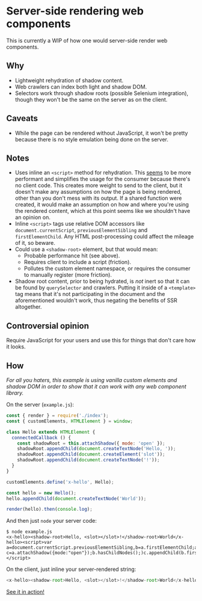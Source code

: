 # Server-side rendering web components

This is currently a WIP of how one would server-side render web components.

## Why

- Lightweight rehydration of shadow content.
- Web crawlers can index both light and shadow DOM.
- Selectors work through shadow roots (possible Selenium integration), though they won't be the same on the server as on the client.

## Caveats

- While the page can be rendered without JavaScript, it won't be pretty because there is no style emulation being done on the server.

## Notes

- Uses inline an `<script>` method for rehydration. This [seems](https://discourse.wicg.io/t/declarative-shadow-dom/1904/8) to be more performant and simplifies the usage for the consumer because there's no client code. This creates more weight to send to the client, but it doesn't make any assumptions on how the page is being rendered, other than you don't mess with its output. If a shared function were created, it would make an assumption on how and where you're using the rendered content, which at this point seems like we shouldn't have an opinion on.
- Inline `<script>` tags use relative DOM accessors like `document.currentScript`, `previousElementSibling` and `firstElementChild`. Any HTML post-processing could affect the mileage of it, so beware.
- Could use a `<shadow-root>` element, but that would mean:
  - Probable performance hit (see above).
  - Requires client to include a script (friction).
  - Pollutes the custom element namespace, or requires the consumer to manually register (more friction).
- Shadow root content, prior to being hydrated, is *not* inert so that it can be found by `querySelector` and crawlers. Putting it inside of a `<template>` tag means that it's not participating in the document and the aforementioned wouldn't work, thus negating the benefits of SSR altogether.

## Controversial opinion

Require JavaScript for your users and use this for things that don't care how it looks.

## How

*For all you haters, this example is using vanilla custom elements and shadow DOM in order to show that it can work with any web component library.*

On the server (`example.js`):

```js
const { render } = require('./index');
const { customElements, HTMLElement } = window;

class Hello extends HTMLElement {
  connectedCallback () {
    const shadowRoot = this.attachShadow({ mode: 'open' });
    shadowRoot.appendChild(document.createTextNode('Hello, '));
    shadowRoot.appendChild(document.createElement('slot'));
    shadowRoot.appendChild(document.createTextNode('!'));
  }
}

customElements.define('x-hello', Hello);

const hello = new Hello();
hello.appendChild(document.createTextNode('World'));

render(hello).then(console.log);
```

And then just `node` your server code:

```
$ node example.js
<x-hello><shadow-root>Hello, <slot></slot>!</shadow-root>World</x-hello><script>var a=document.currentScript.previousElementSibling,b=a.firstElementChild;a.removeChild(b);for(var c=a.attachShadow({mode:"open"});b.hasChildNodes();)c.appendChild(b.firstChild);</script>
```

On the client, just inline your server-rendered string:

```js
<x-hello><shadow-root>Hello, <slot></slot>!</shadow-root>World</x-hello><script>var a=document.currentScript.previousElementSibling,b=a.firstElementChild;a.removeChild(b);for(var c=a.attachShadow({mode:"open"});b.hasChildNodes();)c.appendChild(b.firstChild);</script>
```

[See it in action!](https://www.webpackbin.com/bins/-Kl27vKrFK82_BDrv6h4)
